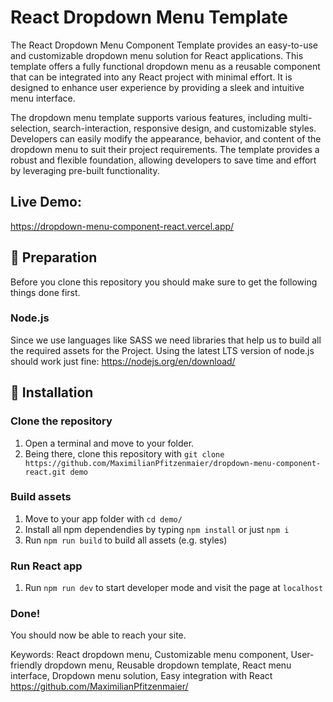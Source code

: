 # React Dropdown Menu Template

The React Dropdown Menu Component Template provides an easy-to-use and customizable dropdown menu solution for React applications. This template offers a fully functional dropdown menu as a reusable component that can be integrated into any React project with minimal effort. It is designed to enhance user experience by providing a sleek and intuitive menu interface.

The dropdown menu template supports various features, including multi-selection, search-interaction, responsive design, and customizable styles. Developers can easily modify the appearance, behavior, and content of the dropdown menu to suit their project requirements. The template provides a robust and flexible foundation, allowing developers to save time and effort by leveraging pre-built functionality.

## Live Demo:

https://dropdown-menu-component-react.vercel.app/

## :electric_plug: Preparation

Before you clone this repository you should make sure to get the following things done first.

### Node.js

Since we use languages like SASS we need libraries that help us to build all the required assets for the Project.
Using the latest LTS version of node.js should work just fine: https://nodejs.org/en/download/

## :checkered_flag: Installation

### Clone the repository

1. Open a terminal and move to your folder.
2. Being there, clone this repository with `git clone https://github.com/MaximilianPfitzenmaier/dropdown-menu-component-react.git demo`

### Build assets

1. Move to your app folder with `cd demo/`
2. Install all npm dependendies by typing `npm install` or just `npm i`
3. Run `npm run build` to build all assets (e.g. styles)

### Run React app

1. Run `npm run dev` to start developer mode and visit the page at `localhost`

### Done!

You should now be able to reach your site.

Keywords: React dropdown menu, Customizable menu component, User-friendly dropdown menu, Reusable dropdown template, React menu interface, Dropdown menu solution, Easy integration with React
https://github.com/MaximilianPfitzenmaier/